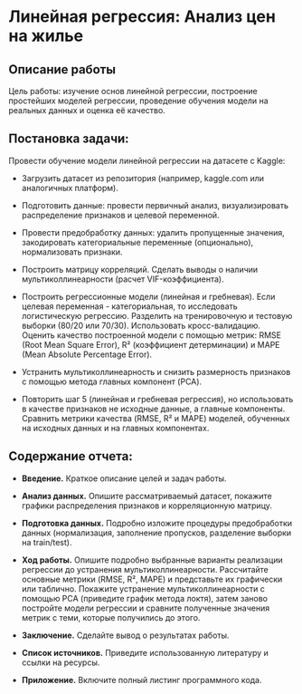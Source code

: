 # Линейная регрессия: Анализ цен на жилье

## Описание работы

Цель работы: изучение основ линейной регрессии, построение простейших моделей регрессии, проведение обучения модели на реальных данных и оценка её качество.

## Постановка задачи:

Провести обучение модели линейной регрессии на датасете с Kaggle:

*   Загрузить датасет из репозитория (например, kaggle.com или аналогичных платформ).

*   Подготовить данные: провести первичный анализ, визуализировать распределение признаков и целевой переменной. 

*   Провести предобработку данных: удалить пропущенные значения, закодировать категориальные переменные (опционально), нормализовать признаки.

*   Построить матрицу корреляций. Сделать выводы о наличии мультиколлинеарности (расчет VIF-коэффициента).

*   Построить регрессионные модели (линейная и гребневая). Если целевая переменная - категориальная, то исследовать логистическую регрессию. Разделить на тренировочную и тестовую выборки (80/20 или 70/30). Использовать кросс-валидацию. Оценить качество построенной модели с помощью метрик: RMSE (Root Mean Square Error), R² (коэффициент детерминации) и MAPE (Mean Absolute Percentage Error).

*   Устранить мультиколлинеарность и снизить размерность признаков с помощью метода главных компонент (PCA).
*   Повторить шаг 5 (линейная и гребневая регрессия), но использовать в качестве признаков не исходные данные, а главные компоненты. Сравнить метрики качества (RMSE, R² и MAPE) моделей, обученных на исходных данных и на главных компонентах.

## Содержание отчета:

*   **Введение.** Краткое описание целей и задач работы.

*   **Анализ данных.** Опишите рассматриваемый датасет, покажите графики распределения признаков и корреляционную матрицу.

*   **Подготовка данных.** Подробно изложите процедуры предобработки данных (нормализация, заполнение пропусков, разделение выборки на train/test).

*   **Ход работы.** Опишите подробно выбранные варианты реализации регрессии до устранения мультиколлинеарности. Рассчитайте основные метрики (RMSE, R², MAPE) и представьте их графически или таблично. Покажите устранение мультиколлинеарности с помощью PCA (приведите график метода локтя), затем заново постройте модели регрессии и сравните полученные значения метрик с теми, которые получились до этого.

*   **Заключение.** Сделайте вывод о результатах работы.

*   **Список источников.** Приведите использованную литературу и ссылки на ресурсы.

*   **Приложение.** Включите полный листинг программного кода.
